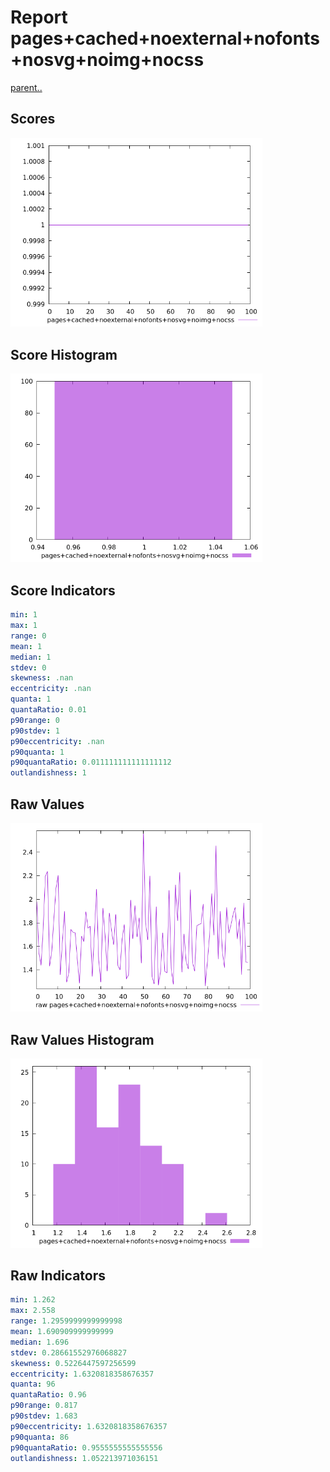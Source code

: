 # Report pages+cached+noexternal+nofonts+nosvg+noimg+nocss

[parent..](./..)  


## Scores

![score](./score.png)  

## Score Histogram

![hist](./hist.png)  

## Score Indicators

```yaml
min: 1
max: 1
range: 0
mean: 1
median: 1
stdev: 0
skewness: .nan
eccentricity: .nan
quanta: 1
quantaRatio: 0.01
p90range: 0
p90stdev: 1
p90eccentricity: .nan
p90quanta: 1
p90quantaRatio: 0.011111111111111112
outlandishness: 1

```

## Raw Values

![raw](./raw.png)  

## Raw Values Histogram

![raw hist](./raw_hist.png)  

## Raw Indicators

```yaml
min: 1.262
max: 2.558
range: 1.2959999999999998
mean: 1.690909999999999
median: 1.696
stdev: 0.28661552976068827
skewness: 0.5226447597256599
eccentricity: 1.6320818358676357
quanta: 96
quantaRatio: 0.96
p90range: 0.817
p90stdev: 1.683
p90eccentricity: 1.6320818358676357
p90quanta: 86
p90quantaRatio: 0.9555555555555556
outlandishness: 1.052213971036151

```

<style>
  img {
    max-width: 80%;
  }
</style>
      
